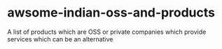 # awsome-indian-oss-and-products
A list of products which are OSS or private companies which provide services which can be an alternative
